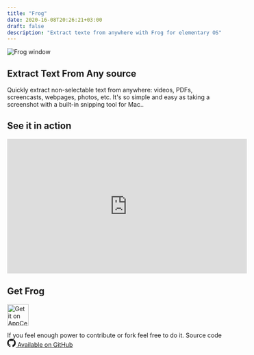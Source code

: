 ```yaml
---
title: "Frog"
date: 2020-16-08T20:26:21+03:00
draft: false
description: "Extract texte from anywhere with Frog for elementary OS"
---
```



<div class="row">
    <div class="col">
        <div class="text-center">
            <img src="/work/images/frog/frog-screenshot.png" alt="Frog window">
        </div>
    </div>
</div>

## Extract Text From Any source

Quickly extract non-selectable text from anywhere: videos, PDFs, screencasts, webpages, photos, etc. It's so simple and easy as taking a screenshot with a built-in snipping tool for Mac..
<!--more-->


## See it in action

<div class="row">
    <div class="col">
        <div class="text-center">
              <iframe width="560" height="315" src="https://www.youtube.com/embed/lWpsT5uT6To" title="YouTube video player" frameborder="0" allow="accelerometer; autoplay; clipboard-write; encrypted-media; gyroscope; picture-in-picture" allowfullscreen></iframe>
          </div>
    </div>
</div>

<div class="row">
    <div class="col">
        <h2 class="text-6xl amatic mb-10">Get Frog</h2>
        <div class=" mb-4">
            <a href="https://appcenter.elementary.io/com.github.tenderowl.frog"
                    onclick="ym(48108788,'reachGoal','appcenter')"><img
                        src="https://appcenter.elementary.io/badge.svg" alt="Get it on AppCenter"
                        style="height: 50px;"></a>
        </div>
        <p class="py-8">
            If you feel enough power to contribute or fork feel free to do it. Source code
            <a href="https://github.com/TenderOwl/Frog/" title="" class="px-1">
            <svg width="20" height="19" fill="currentColor" xmlns="http://www.w3.org/2000/svg" class="inline">
                    <path d="M10 0c1.814 0 3.487.435 5.02 1.306a9.827 9.827 0 0 1 3.639 3.542A9.33 9.33 0 0 1 20 9.734c0 2.121-.636 4.03-1.908 5.723a9.783 9.783 0 0 1-4.928 3.518c-.234.042-.408.012-.52-.09a.49.49 0 0 1-.17-.38l.006-.969c.005-.621.007-1.19.007-1.705 0-.82-.226-1.42-.677-1.8.495-.05.94-.126 1.335-.228a5.4 5.4 0 0 0 1.223-.494 3.62 3.62 0 0 0 1.055-.843c.282-.334.512-.777.69-1.33.178-.554.267-1.19.267-1.909a3.7 3.7 0 0 0-1.028-2.61c.32-.77.286-1.631-.105-2.586-.243-.076-.594-.03-1.054.14-.46.168-.86.354-1.198.557l-.495.304a9.478 9.478 0 0 0-2.5-.33c-.86 0-1.693.11-2.5.33a11.6 11.6 0 0 0-.553-.342c-.23-.135-.593-.298-1.088-.488-.494-.19-.863-.247-1.106-.171-.391.955-.426 1.816-.105 2.585A3.7 3.7 0 0 0 3.62 9.227c0 .719.089 1.352.267 1.902.178.549.406.993.683 1.33.278.339.627.622 1.048.85a5.4 5.4 0 0 0 1.224.494c.395.102.84.178 1.335.228-.338.305-.551.74-.638 1.306a2.631 2.631 0 0 1-.586.19 3.782 3.782 0 0 1-.742.063c-.287 0-.57-.09-.853-.272a2.256 2.256 0 0 1-.723-.792 2.068 2.068 0 0 0-.631-.66c-.256-.168-.471-.27-.645-.304l-.26-.038c-.182 0-.308.02-.378.057-.07.038-.09.087-.065.146.026.06.065.118.117.178.053.059.109.11.17.152l.09.063c.192.085.38.245.567.482.187.236.324.452.41.646l.13.292c.113.32.304.58.574.78.269.198.56.325.872.38.312.054.614.084.905.088.29.004.532-.01.723-.044l.299-.05c0 .32.002.694.007 1.12l.006.692a.49.49 0 0 1-.17.38c-.112.101-.286.13-.52.089a9.783 9.783 0 0 1-4.928-3.518C.636 13.763 0 11.855 0 9.734a9.33 9.33 0 0 1 1.341-4.886 9.827 9.827 0 0 1 3.64-3.542C6.512.436 8.185 0 10 0zM3.79 13.98c.025-.058-.005-.11-.092-.151-.087-.026-.143-.017-.17.025-.025.06.005.11.092.152.078.05.134.042.17-.025zm.403.432c.06-.043.052-.11-.026-.203-.087-.076-.157-.089-.209-.038-.06.042-.052.11.026.203.087.084.157.097.209.038zm.39.57c.078-.06.078-.14 0-.24-.07-.11-.143-.136-.221-.077-.078.042-.078.118 0 .228.078.11.152.14.221.089zm.547.532c.07-.067.052-.148-.052-.24-.104-.102-.19-.115-.26-.039-.078.068-.061.148.052.241.104.102.19.114.26.038zm.742.317c.026-.093-.03-.16-.169-.203-.13-.033-.213-.004-.247.09-.035.092.021.155.169.19.13.05.213.025.247-.077zm.82.064c0-.11-.073-.157-.22-.14-.14 0-.209.047-.209.14 0 .11.074.156.221.139.14 0 .209-.046.209-.14zm.756-.127c-.017-.093-.096-.131-.234-.114-.14.025-.2.088-.183.19.018.101.096.135.235.101.139-.034.2-.093.182-.177z" fill-rule="nonzero"></path>
                </svg>
                Available on GitHub
            </a>
        </p>
    </div>
</div>
</div>

